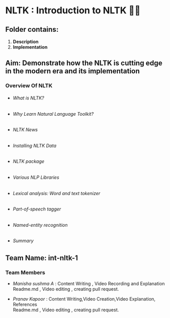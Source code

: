 # NLTK : Introduction to NLTK 👩‍💻
## **Folder contains**:
1. **Description** 
2. **Implementation**

## **Aim**: **Demonstrate how the NLTK is cutting edge in the modern era and its implementation**
### Overview Of NLTK
* ###### What is NLTK?
* ###### Why Learn Natural Language Toolkit?
* ###### NLTK News
* ###### Installing NLTK Data
* ###### NLTK package
* ###### Various NLP Libraries
* ###### Lexical analysis: Word and text tokenizer
* ###### Part-of-speech tagger
* ###### Named-entity recognition
* ###### Summary

## **Team Name**: int-nltk-1

### Team Members
* *Manisha sushma A*   :  Content Writing , Video Recording and Explanation   
Readme.md , Video editing , creating pull request.

* *Pranav Kapoor*   :  Content Writing,Video Creation,Video Explanation, References  
Readme.md , Video editing , creating pull request.
